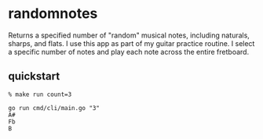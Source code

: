 # randomnotes

Returns a specified number of "random" musical notes, including naturals, sharps, and flats.
I use this app as part of my guitar practice routine. I select a specific number of notes and play each
note across the entire fretboard.

## quickstart

```
% make run count=3

go run cmd/cli/main.go "3"
A#
Fb
B
```